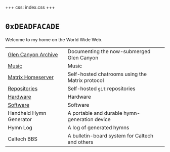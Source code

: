 +++
css: index.css
+++

# `0xDEADFACADE`

<html>

<canvas id="stellated" class="outline"></canvas>
<p></p>
<div id="tracks"></div>

<script defer src="/static/js/three.js"></script>
<script defer src="/static/js/microne.js"></script>
<script defer src="/static/js/stellated.js"></script>
<script defer src="/static/js/index.js"></script>

</html>


Welcome to my home on the World Wide Web.

|||
|:--|:--|
|[Glen Canyon Archive](glen)|Documenting the now-submerged Glen Canyon|
|[Music](music)|Music|
|[Matrix Homeserver](matrix)|Self-hosted chatrooms using the Matrix protocol|
|[Repositories](git)|Self-hosted `git` repositories|
|[Hardware](hardware)|Hardware|
|[Software](software)|Software|
|Handheld Hymn Generator|A portable and durable hymn-generation device|
|Hymn Log|A log of generated hymns|
|Caltech BBS|A bulletin-board system for Caltech and others|
